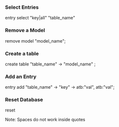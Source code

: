 
### Select Entries
entry select "key|all" "table_name"


### Remove a Model
remove model "model_name";

### Create a table
create table "table_name" -> "model_name" ;

### Add an Entry
entry add "table_name" -> "key" -> atb:"val", atb:"val";

### Reset Database
reset

Note: Spaces do not work inside quotes